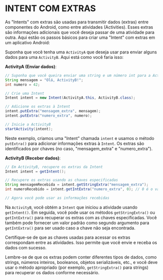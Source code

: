 # INTENT COM EXTRAS
As "Intents" com extras são usadas para transmitir dados (extras) entre componentes do Android, como entre atividades (Activities). Esses extras são informações adicionais que você deseja passar de uma atividade para outra. Aqui estão os passos básicos para criar uma "Intent" com extras em um aplicativo Android:

Suponha que você tenha uma `ActivityA` que deseja usar para enviar alguns dados para uma `ActivityB`. Aqui está como você faria isso:

**ActivityA (Enviar dados)**:

```java
// Suponha que você queira enviar uma string e um número int para a ActivityB.
String mensagem = "Olá, ActivityB!";
int numero = 42;

// Crie uma Intent
Intent intent = new Intent(ActivityA.this, ActivityB.class);

// Adicione os extras à Intent
intent.putExtra("mensagem_extra", mensagem);
intent.putExtra("numero_extra", numero);

// Inicie a ActivityB
startActivity(intent);
```

Neste exemplo, criamos uma "Intent" chamada `intent` e usamos o método `putExtra()` para adicionar informações extras à `Intent`. Os extras são identificados por chaves (no caso, "mensagem_extra" e "numero_extra").

**ActivityB (Receber dados)**:

```java
// Em ActivityB, recupere os extras da Intent
Intent intent = getIntent();

// Recupere os extras usando as chaves especificadas
String mensagemRecebida = intent.getStringExtra("mensagem_extra");
int numeroRecebido = intent.getIntExtra("numero_extra", 0); // 0 é o valor padrão se a chave não for encontrada

// Agora você pode usar as informações recebidas
```

Na `ActivityB`, você obtém a `Intent` que iniciou a atividade usando `getIntent()`. Em seguida, você pode usar os métodos `getStringExtra()` ou `getIntExtra()` para recuperar os extras com as chaves especificadas. Você também pode fornecer um valor padrão como segundo argumento para `getIntExtra()` para ser usado caso a chave não seja encontrada.

Certifique-se de que as chaves usadas para acessar os extras correspondam entre as atividades. Isso permite que você envie e receba os dados com sucesso.

Lembre-se de que os extras podem conter diferentes tipos de dados, como strings, números inteiros, booleanos, objetos serializáveis, etc., e você deve usar o método apropriado (por exemplo, `getStringExtra()` para strings) para recuperar os dados conforme necessário.